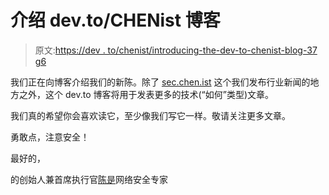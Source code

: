 # 介绍 dev.to/CHENist 博客

> 原文:[https://dev . to/chenist/introducing-the-dev-to-chenist-blog-37 g6](https://dev.to/chenist/introducing-the-dev-to-chenist-blog-37g6)

我们正在向博客介绍我们的新陈。除了 [sec.chen.ist](https://sec.chen.ist/) 这个我们发布行业新闻的地方之外，这个 dev.to 博客将用于发表更多的技术(“如何”类型)文章。

我们真的希望你会喜欢读它，至少像我们写它一样。敬请关注更多文章。

勇敢点，注意安全！

最好的，

的创始人兼首席执行官[陈是](https://chen.ist/)网络安全专家
